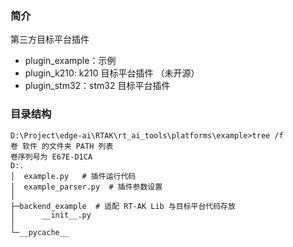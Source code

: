 ### 简介

第三方目标平台插件

- plugin_example：示例
- plugin_k210: k210 目标平台插件 （未开源）
- plugin_stm32：stm32 目标平台插件

### 目录结构

```shell
D:\Project\edge-ai\RTAK\rt_ai_tools\platforms\example>tree /f
卷 软件 的文件夹 PATH 列表
卷序列号为 E67E-D1CA
D:.
│  example.py   # 插件运行代码
│  example_parser.py  # 插件参数设置
│
├─backend_example  # 适配 RT-AK Lib 与目标平台代码存放
│      __init__.py
│
└─__pycache__
```



